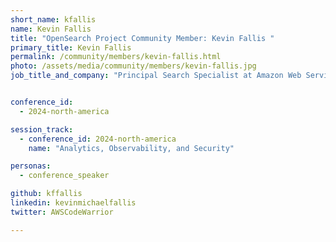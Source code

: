 ```yaml
---
short_name: kfallis
name: Kevin Fallis
title: "OpenSearch Project Community Member: Kevin Fallis "
primary_title: Kevin Fallis
permalink: /community/members/kevin-fallis.html
photo: /assets/media/community/members/kevin-fallis.jpg
job_title_and_company: "Principal Search Specialist at Amazon Web Services"


conference_id:
  - 2024-north-america

session_track:
  - conference_id: 2024-north-america
    name: "Analytics, Observability, and Security"

personas:
  - conference_speaker

github: kffallis
linkedin: kevinmichaelfallis
twitter: AWSCodeWarrior

---
```


